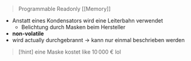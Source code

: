 > Programmable Readonly [[Memory]]


- Anstatt eines Kondensators wird eine Leiterbahn verwendet
	- Belichtung durch Masken beim Hersteller
- **non-volatile**
- wird actually durchgebrannt -> kann nur einmal beschrieben werden

> [!hint] eine Maske kostet like $10\,000$ € lol


